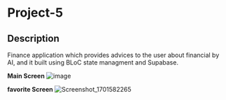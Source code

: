 # Project-5


## Description

Finance application which provides advices to the user about financial by AI, and it built using BLoC state managment and Supabase.
 
**Main Screen**
![image](https://github.com/3badiiM/Project-5/assets/115943308/886c5df3-c3be-453c-838e-a37977575e34)
 
**favorite Screen**
![Screenshot_1701582265](https://github.com/3badiiM/Project-5/assets/115943308/c9452f16-3835-4fb0-9184-021edb48835f)